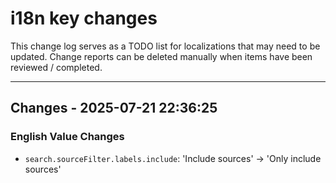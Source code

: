 # i18n key changes

This change log serves as a TODO list for localizations that may need to be updated. Change reports can be deleted manually when items have been reviewed / completed.

---

## Changes - 2025-07-21 22:36:25

### English Value Changes

- `search.sourceFilter.labels.include`: 'Include sources' → 'Only include sources'
